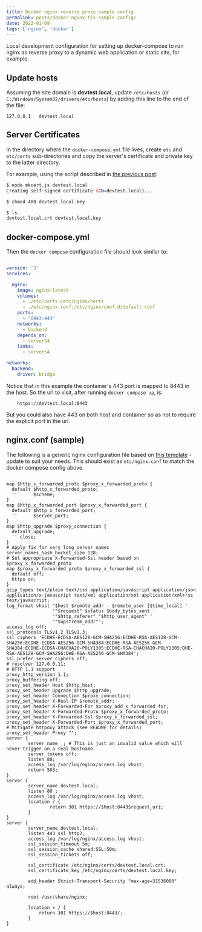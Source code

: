 ```yaml
---
title: Docker nginx reverse proxy sample config
permalink: posts/docker-nginx-tls-sample-config/
date: 2022-01-09
tags: ['nginx', 'docker']
---
```


Local development configuration for setting up docker-compose to run nginx as reverse proxy to a dynamic web
application or static site, for example.


## Update hosts


Assuming the site domain is **devtest.local**,  update `/etc/hosts` (or `C:/Windows/System32/drivers/etc/hosts`)
by adding this line to the end of the file:

    127.0.0.1   devtest.local


## Server Certificates

In the directory where the `docker-compose.yml` file lives, create `etc` and `etc/certs` sub-directories and copy the
server's certificate and private key to the latter directory.

For example, using the script described in [the previous post](/posts/x509-certs-javascript/):

```bash
$ node mkcert.js devtest.local
Creating self-signed certificate (CN=devtest.local)...

$ chmod 400 devtest.local.key

$ ls
devtest.local.crt devtest.local.key

```

## docker-compose.yml

Then the `docker compose` configuration file should look similar to:

```yaml

version: '3'
services:

  nginx:
    image: nginx:latest
    volumes:
      - ./etc/certs:/etc/nginx/certs
      - ./etc/nginx.conf:/etc/nginx/conf.d/default.conf
    ports:
      - "8443:443"
    networks:
      - backend
    depends_on:
      - server54
    links:
      - server54

networks:
  backend:
    driver: bridge

```

Notice that in this example the container's 443 port is mapped to 8443 in the host. So the url to visit, after
running `docker compose up`, is:

```
    https://devtest.local:8443
```

But you could also have 443 on both host and container so as not to require the explicit port in the url.


## nginx.conf (sample)

The following is a generic nginx configuration file based on
[this template](https://github.com/nginx-proxy/nginx-proxy/blob/main/nginx.tmpl) - update to suit your needs.
This should exist as `etc/nginx.conf` to match the docker compose config above.

```nginx

map $http_x_forwarded_proto $proxy_x_forwarded_proto {
  default $http_x_forwarded_proto;
  ''      $scheme;
}
map $http_x_forwarded_port $proxy_x_forwarded_port {
  default $http_x_forwarded_port;
  ''      $server_port;
}
map $http_upgrade $proxy_connection {
  default upgrade;
  '' close;
}
# Apply fix for very long server names
server_names_hash_bucket_size 128;
# Set appropriate X-Forwarded-Ssl header based on $proxy_x_forwarded_proto
map $proxy_x_forwarded_proto $proxy_x_forwarded_ssl {
  default off;
  https on;
}
gzip_types text/plain text/css application/javascript application/json application/x-javascript text/xml application/xml application/xml+rss text/javascript;
log_format vhost '$host $remote_addr - $remote_user [$time_local] '
                 '"$request" $status $body_bytes_sent '
                 '"$http_referer" "$http_user_agent" '
                 '"$upstream_addr"';
access_log off;
ssl_protocols TLSv1.2 TLSv1.3;
ssl_ciphers 'ECDHE-ECDSA-AES128-GCM-SHA256:ECDHE-RSA-AES128-GCM-SHA256:ECDHE-ECDSA-AES256-GCM-SHA384:ECDHE-RSA-AES256-GCM-SHA384:ECDHE-ECDSA-CHACHA20-POLY1305:ECDHE-RSA-CHACHA20-POLY1305:DHE-RSA-AES128-GCM-SHA256:DHE-RSA-AES256-GCM-SHA384';
ssl_prefer_server_ciphers off;
# resolver 127.0.0.11;
# HTTP 1.1 support
proxy_http_version 1.1;
proxy_buffering off;
proxy_set_header Host $http_host;
proxy_set_header Upgrade $http_upgrade;
proxy_set_header Connection $proxy_connection;
proxy_set_header X-Real-IP $remote_addr;
proxy_set_header X-Forwarded-For $proxy_add_x_forwarded_for;
proxy_set_header X-Forwarded-Proto $proxy_x_forwarded_proto;
proxy_set_header X-Forwarded-Ssl $proxy_x_forwarded_ssl;
proxy_set_header X-Forwarded-Port $proxy_x_forwarded_port;
# Mitigate httpoxy attack (see README for details)
proxy_set_header Proxy "";
server {
        server_name _; # This is just an invalid value which will never trigger on a real hostname.
        server_tokens off;
        listen 80;
        access_log /var/log/nginx/access.log vhost;
        return 503;
}
server {
        server_name devtest.local;
        listen 80 ;
        access_log /var/log/nginx/access.log vhost;
        location / {
                return 301 https://$host:8443$request_uri;
        }
}
server {
        server_name devtest.local;
        listen 443 ssl http2;
        access_log /var/log/nginx/access.log vhost;
        ssl_session_timeout 5m;
        ssl_session_cache shared:SSL:50m;
        ssl_session_tickets off;

        ssl_certificate /etc/nginx/certs/devtest.local.crt;
        ssl_certificate_key /etc/nginx/certs/devtest.local.key;

        add_header Strict-Transport-Security "max-age=31536000" always;

        root /usr/share/nginx;

        location = / {
            return 301 https://$host:8443/;
        }
}
```
